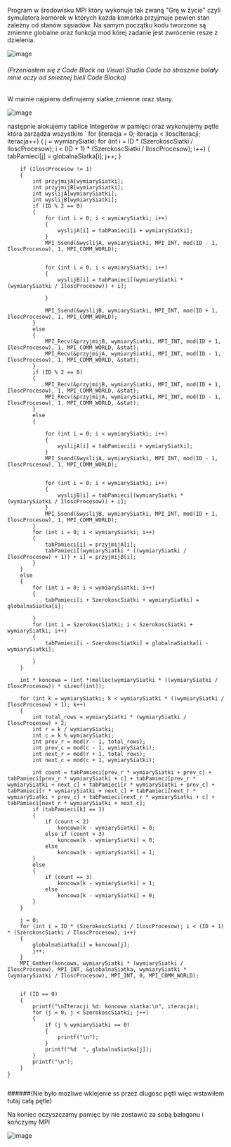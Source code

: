 Program w środowisku MPI który wykonuje tak zwaną "Grę w życie" czyli symulatora komórek w których każda komórka przyjmuje pewien stan zależny od stanów sąsiadów.
Na samym początku kodu tworzone są zmienne globalne oraz funkcja mod kórej zadanie jest zwrócenie resze z dzielenia.

![image](https://user-images.githubusercontent.com/80325475/146825876-a28987f1-8fd6-41ad-af9a-60a64c9a0b12.png)
###### (Przeniosłem się z Code Block na Visual Studio Code bo strasznie bolały mnie oczy od śnieżnej bieli Code Blocka)

W mainie najpierw definujemy siatke,zmienne oraz stany

![image](https://user-images.githubusercontent.com/80325475/146826277-ecfd598e-50d8-4484-afe3-3e952c2902e1.png)

następnie alokujemy tablice Integerów w pamięci oraz wykonujemy pętle która zarządza wszystkim
`
    for (iteracja = 0; iteracja < IloscIteracji; iteracja++)
    {
        j = wymiarySiatki;
        for (int i = ID * (SzerokoscSiatki / IloscProcesow); i < (ID + 1) * (SzerokoscSiatki / IloscProcesow); i++)
        {
            tabPamieci[j] = globalnaSiatka[i];
            j++;
        }

        if (IloscProcesow != 1)
        {
            int przyjmijA[wymiarySiatki];
            int przyjmijB[wymiarySiatki];
            int wyslijA[wymiarySiatki];
            int wyslijB[wymiarySiatki];
            if (ID % 2 == 0)
            {
                for (int i = 0; i < wymiarySiatki; i++)
                {
                    wyslijA[i] = tabPamieci[i + wymiarySiatki];
                }
                MPI_Ssend(&wyslijA, wymiarySiatki, MPI_INT, mod(ID - 1, IloscProcesow), 1, MPI_COMM_WORLD);


                for (int i = 0; i < wymiarySiatki; i++)
                {
                    wyslijB[i] = tabPamieci[(wymiarySiatki * (wymiarySiatki / IloscProcesow)) + i];
 
                }

                MPI_Ssend(&wyslijB, wymiarySiatki, MPI_INT, mod(ID + 1, IloscProcesow), 1, MPI_COMM_WORLD);
            }
            else
            {
                MPI_Recv(&przyjmijB, wymiarySiatki, MPI_INT, mod(ID + 1, IloscProcesow), 1, MPI_COMM_WORLD, &stat);
                MPI_Recv(&przyjmijA, wymiarySiatki, MPI_INT, mod(ID - 1, IloscProcesow), 1, MPI_COMM_WORLD, &stat);
            }
            if (ID % 2 == 0)
            {
                MPI_Recv(&przyjmijB, wymiarySiatki, MPI_INT, mod(ID + 1, IloscProcesow), 1, MPI_COMM_WORLD, &stat);
                MPI_Recv(&przyjmijA, wymiarySiatki, MPI_INT, mod(ID - 1, IloscProcesow), 1, MPI_COMM_WORLD, &stat);
            }
            else
            {

                for (int i = 0; i < wymiarySiatki; i++)
                {
                    wyslijA[i] = tabPamieci[i + wymiarySiatki];
                }
                MPI_Ssend(&wyslijA, wymiarySiatki, MPI_INT, mod(ID - 1, IloscProcesow), 1, MPI_COMM_WORLD);

   
                for (int i = 0; i < wymiarySiatki; i++)
                {
                    wyslijB[i] = tabPamieci[(wymiarySiatki * (wymiarySiatki / IloscProcesow)) + i];
                }
                MPI_Ssend(&wyslijB, wymiarySiatki, MPI_INT, mod(ID + 1, IloscProcesow), 1, MPI_COMM_WORLD);
            }
            for (int i = 0; i < wymiarySiatki; i++)
            {
                tabPamieci[i] = przyjmijA[i];
                tabPamieci[(wymiarySiatki * ((wymiarySiatki / IloscProcesow) + 1)) + i] = przyjmijB[i];
            }
        }
        else
        {
            for (int i = 0; i < wymiarySiatki; i++)
            {
                tabPamieci[i + SzerokoscSiatki + wymiarySiatki] = globalnaSiatka[i];

            }
            for (int i = SzerokoscSiatki; i < SzerokoscSiatki + wymiarySiatki; i++)
            {
                tabPamieci[i - SzerokoscSiatki] = globalnaSiatka[i - wymiarySiatki];

            }
        }

        int * koncowa = (int *)malloc(wymiarySiatki * ((wymiarySiatki / IloscProcesow)) * sizeof(int));

        for (int k = wymiarySiatki; k < wymiarySiatki * ((wymiarySiatki / IloscProcesow) + 1); k++)
        {
            int total_rows = wymiarySiatki * (wymiarySiatki / IloscProcesow) + 2;
            int r = k / wymiarySiatki;
            int c = k % wymiarySiatki;
            int prev_r = mod(r - 1, total_rows);
            int prev_c = mod(c - 1, wymiarySiatki);
            int next_r = mod(r + 1, total_rows);
            int next_c = mod(c + 1, wymiarySiatki);

            int count = tabPamieci[prev_r * wymiarySiatki + prev_c] + tabPamieci[prev_r * wymiarySiatki + c] + tabPamieci[prev_r * wymiarySiatki + next_c] + tabPamieci[r * wymiarySiatki + prev_c] + tabPamieci[r * wymiarySiatki + next_c] + tabPamieci[next_r * wymiarySiatki + prev_c] + tabPamieci[next_r * wymiarySiatki + c] + tabPamieci[next_r * wymiarySiatki + next_c];
            if (tabPamieci[k] == 1)
            {
                if (count < 2)
                    koncowa[k - wymiarySiatki] = 0;
                else if (count > 3)
                    koncowa[k - wymiarySiatki] = 0;
                else
                    koncowa[k - wymiarySiatki] = 1;
            }
            else
            {
                if (count == 3)
                    koncowa[k - wymiarySiatki] = 1;
                else
                    koncowa[k - wymiarySiatki] = 0;
            }
        }

        j = 0;
        for (int i = ID * (SzerokoscSiatki / IloscProcesow); i < (ID + 1) * (SzerokoscSiatki / IloscProcesow); i++)
        {
            globalnaSiatka[i] = koncowa[j];
            j++;
        }
        MPI_Gather(koncowa, wymiarySiatki * (wymiarySiatki / IloscProcesow), MPI_INT, &globalnaSiatka, wymiarySiatki * (wymiarySiatki / IloscProcesow), MPI_INT, 0, MPI_COMM_WORLD);

  
        if (ID == 0)
        {
            printf("\nIteracji %d: koncowa siatka:\n", iteracja);
            for (j = 0; j < SzerokoscSiatki; j++)
            {
                if (j % wymiarySiatki == 0)
                {
                    printf("\n");
                }
                printf("%d  ", globalnaSiatka[j]);
            }
            printf("\n");
        }
    }
    `
######(Nie było mozliwe wklejenie ss przez dlugosc pętli więc wstawiłem tutaj całą pętle)

Na koniec oczyszczamy pamięc by nie zostawić za sobą bałaganu i kończymy MPI

![image](https://user-images.githubusercontent.com/80325475/146826892-00608e90-4460-4436-befd-db707247d55a.png)
    
    
